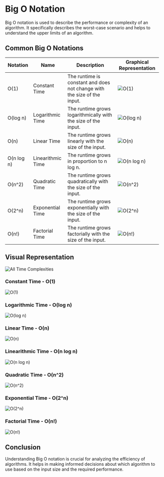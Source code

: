 # Big O Notation

Big O notation is used to describe the performance or complexity of an algorithm. It specifically describes the worst-case scenario and helps to understand the upper limits of an algorithm.

## Common Big O Notations

| Notation   | Name              | Description                                                             | Graphical Representation         |
| ---------- | ----------------- | ----------------------------------------------------------------------- | -------------------------------- |
| O(1)       | Constant Time     | The runtime is constant and does not change with the size of the input. | ![O(1)](images/01.png)           |
| O(log n)   | Logarithmic Time  | The runtime grows logarithmically with the size of the input.           | ![O(log n)](images/Ologn.png)    |
| O(n)       | Linear Time       | The runtime grows linearly with the size of the input.                  | ![O(n)](images/On.png)           |
| O(n log n) | Linearithmic Time | The runtime grows in proportion to n log n.                             | ![O(n log n)](images/Onlogn.png) |
| O(n^2)     | Quadratic Time    | The runtime grows quadratically with the size of the input.             | ![O(n^2)](images/On2.png)        |
| O(2^n)     | Exponential Time  | The runtime grows exponentially with the size of the input.             | ![O(2^n)](images/O2n.png)        |
| O(n!)      | Factorial Time    | The runtime grows factorially with the size of the input.               | ![O(n!)](images/On!.png)         |

## Visual Representation

![All Time Complexities](images/all_complexities.png)

### Constant Time - O(1)

![O(1)](images/01.png)

### Logarithmic Time - O(log n)

![O(log n)](images/Ologn.png)

### Linear Time - O(n)

![O(n)](images/On.png)

### Linearithmic Time - O(n log n)

![O(n log n)](images/Onlogn.png)

### Quadratic Time - O(n^2)

![O(n^2)](images/On2.png)

### Exponential Time - O(2^n)

![O(2^n)](images/O2n.png)

### Factorial Time - O(n!)

![O(n!)](images/On!.png)

## Conclusion

Understanding Big O notation is crucial for analyzing the efficiency of algorithms. It helps in making informed decisions about which algorithm to use based on the input size and the required performance.
